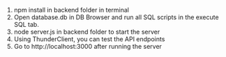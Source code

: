 1. npm install in backend folder in terminal
2. Open database.db in DB Browser and run all SQL scripts in the execute SQL tab.
3. node server.js in backend folder to start the server
4. Using ThunderClient, you can test the API endpoints
5. Go to http://localhost:3000 after running the server
